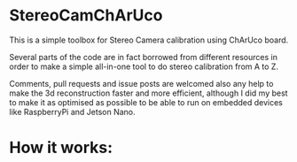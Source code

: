 # StereoCamChArUco

This is a simple toolbox for Stereo Camera calibration using ChArUco board.

Several parts of the code are in fact borrowed from different resources in order to 
make a simple all-in-one tool to do stereo calibration from A to Z.

Comments, pull requests and issue posts are welcomed also any help to make the 3d reconstruction faster and more efficient, although I
did my best to make it as optimised as possible to be able to run on embedded devices like RaspberryPi and Jetson Nano.

# How it works:

